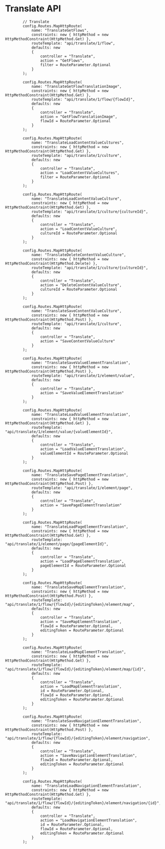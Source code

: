 # Translate API




            // Translate
            config.Routes.MapHttpRoute(
                name: "TranslateGetFlows",
                constraints: new { httpMethod = new HttpMethodConstraint(HttpMethod.Get) },
                routeTemplate: "api/translate/1/flow",
                defaults: new
                {
                    controller = "Translate",
                    action = "GetFlows",
                    filter = RouteParameter.Optional
                }
            );

            config.Routes.MapHttpRoute(
                name: "TranslateGetFlowTranslationImage",
                constraints: new { httpMethod = new HttpMethodConstraint(HttpMethod.Get) },
                routeTemplate: "api/translate/1/flow/{flowId}",
                defaults: new
                {
                    controller = "Translate",
                    action = "GetFlowTranslationImage",
                    flowId = RouteParameter.Optional
                }
            );

            config.Routes.MapHttpRoute(
                name: "TranslateLoadContentValueCultures",
                constraints: new { httpMethod = new HttpMethodConstraint(HttpMethod.Get) },
                routeTemplate: "api/translate/1/culture",
                defaults: new
                {
                    controller = "Translate",
                    action = "LoadContentValueCultures",
                    filter = RouteParameter.Optional
                }
            );

            config.Routes.MapHttpRoute(
                name: "TranslateLoadContentValueCulture",
                constraints: new { httpMethod = new HttpMethodConstraint(HttpMethod.Get) },
                routeTemplate: "api/translate/1/culture/{cultureId}",
                defaults: new
                {
                    controller = "Translate",
                    action = "LoadContentValueCulture",
                    cultureId = RouteParameter.Optional
                }
            );

            config.Routes.MapHttpRoute(
                name: "TranslateDeleteContentValueCulture",
                constraints: new { httpMethod = new HttpMethodConstraint(HttpMethod.Delete) },
                routeTemplate: "api/translate/1/culture/{cultureId}",
                defaults: new
                {
                    controller = "Translate",
                    action = "DeleteContentValueCulture",
                    cultureId = RouteParameter.Optional
                }
            );

            config.Routes.MapHttpRoute(
                name: "TranslateSaveContentValueCulture",
                constraints: new { httpMethod = new HttpMethodConstraint(HttpMethod.Post) },
                routeTemplate: "api/translate/1/culture",
                defaults: new
                {
                    controller = "Translate",
                    action = "SaveContentValueCulture"
                }
            );

            config.Routes.MapHttpRoute(
                name: "TranslateSaveValueElementTranslation",
                constraints: new { httpMethod = new HttpMethodConstraint(HttpMethod.Post) },
                routeTemplate: "api/translate/1/element/value",
                defaults: new
                {
                    controller = "Translate",
                    action = "SaveValueElementTranslation"
                }
            );

            config.Routes.MapHttpRoute(
                name: "TranslateLoadValueElementTranslation",
                constraints: new { httpMethod = new HttpMethodConstraint(HttpMethod.Get) },
                routeTemplate: "api/translate/1/element/value/{valueElementId}",
                defaults: new
                {
                    controller = "Translate",
                    action = "LoadValueElementTranslation",
                    valueElementId = RouteParameter.Optional
                }
            );

            config.Routes.MapHttpRoute(
                name: "TranslateSavePageElementTranslation",
                constraints: new { httpMethod = new HttpMethodConstraint(HttpMethod.Post) },
                routeTemplate: "api/translate/1/element/page",
                defaults: new
                {
                    controller = "Translate",
                    action = "SavePageElementTranslation"
                }
            );

            config.Routes.MapHttpRoute(
                name: "TranslateLoadPageElementTranslation",
                constraints: new { httpMethod = new HttpMethodConstraint(HttpMethod.Get) },
                routeTemplate: "api/translate/1/element/page/{pageElementId}",
                defaults: new
                {
                    controller = "Translate",
                    action = "LoadPageElementTranslation",
                    pageElementId = RouteParameter.Optional
                }
            );

            config.Routes.MapHttpRoute(
                name: "TranslateSaveMapElementTranslation",
                constraints: new { httpMethod = new HttpMethodConstraint(HttpMethod.Post) },
                routeTemplate: "api/translate/1/flow/{flowId}/{editingToken}/element/map",
                defaults: new
                {
                    controller = "Translate",
                    action = "SaveMapElementTranslation",
                    flowId = RouteParameter.Optional,
                    editingToken = RouteParameter.Optional
                }
            );

            config.Routes.MapHttpRoute(
                name: "TranslateLoadMapElementTranslation",
                constraints: new { httpMethod = new HttpMethodConstraint(HttpMethod.Get) },
                routeTemplate: "api/translate/1/flow/{flowId}/{editingToken}/element/map/{id}",
                defaults: new
                {
                    controller = "Translate",
                    action = "LoadMapElementTranslation",
                    id = RouteParameter.Optional,
                    flowId = RouteParameter.Optional,
                    editingToken = RouteParameter.Optional
                }
            );

            config.Routes.MapHttpRoute(
                name: "TranslateSaveNavigationElementTranslation",
                constraints: new { httpMethod = new HttpMethodConstraint(HttpMethod.Post) },
                routeTemplate: "api/translate/1/flow/{flowId}/{editingToken}/element/navigation",
                defaults: new
                {
                    controller = "Translate",
                    action = "SaveNavigationElementTranslation",
                    flowId = RouteParameter.Optional,
                    editingToken = RouteParameter.Optional
                }
            );

            config.Routes.MapHttpRoute(
                name: "TranslateLoadNavigationElementTranslation",
                constraints: new { httpMethod = new HttpMethodConstraint(HttpMethod.Get) },
                routeTemplate: "api/translate/1/flow/{flowId}/{editingToken}/element/navigation/{id}",
                defaults: new
                {
                    controller = "Translate",
                    action = "LoadNavigationElementTranslation",
                    id = RouteParameter.Optional,
                    flowId = RouteParameter.Optional,
                    editingToken = RouteParameter.Optional
                }
            );
            

